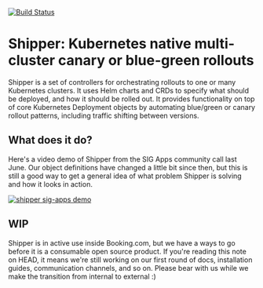 [![Build Status](https://travis-ci.org/bookingcom/shipper.svg?branch=master)](https://travis-ci.org/bookingcom/shipper)

# Shipper: Kubernetes native multi-cluster canary or blue-green rollouts

Shipper is a set of controllers for orchestrating rollouts to one or many
Kubernetes clusters. It uses Helm charts and CRDs to specify what should be
deployed, and how it should be rolled out. It provides functionality on top of
core Kubernetes Deployment objects by automating blue/green or canary rollout
patterns, including traffic shifting between versions.

## What does it do?

Here's a video demo of Shipper from the SIG Apps community call last June. Our
object definitions have changed a little bit since then, but this is still
a good way to get a general idea of what problem Shipper is solving and how it
looks in action.

[![shipper sig-apps demo](https://img.youtube.com/vi/5BLD0d_VzNU/0.jpg)](https://youtu.be/5BLD0d_VzNU?t=96)

## WIP

Shipper is in active use inside Booking.com, but we have a ways to go before it is
a consumable open source product. If you're reading this note on HEAD, it means
we're still working on our first round of docs, installation guides,
communication channels, and so on. Please bear with us while we make the
transition from internal to external :)
